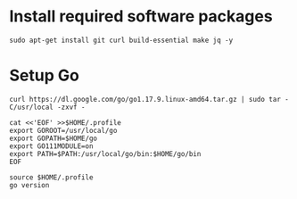 # Install required software packages  
`sudo apt-get install git curl build-essential make jq -y`  

# Setup Go  
`curl https://dl.google.com/go/go1.17.9.linux-amd64.tar.gz | sudo tar -C/usr/local -zxvf -`  
```
cat <<'EOF' >>$HOME/.profile
export GOROOT=/usr/local/go
export GOPATH=$HOME/go
export GO111MODULE=on
export PATH=$PATH:/usr/local/go/bin:$HOME/go/bin
EOF
```
`source $HOME/.profile`  
`go version`    
